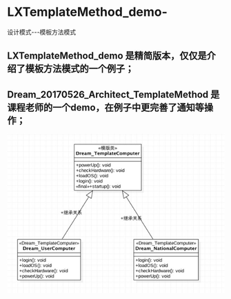 # LXTemplateMethod_demo-
设计模式---模板方法模式


## LXTemplateMethod_demo 是精简版本，仅仅是介绍了模板方法模式的一个例子；<br>

## Dream_20170526_Architect_TemplateMethod 是课程老师的一个demo，在例子中更完善了通知等操作；

![demo大致结构图](https://github.com/lionsom/LXTemplateMethod_demo/blob/master/结构图.png)

